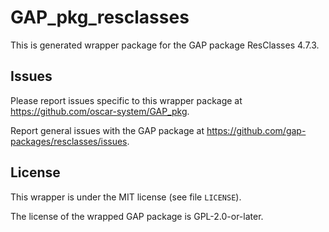 # GAP_pkg_resclasses

This is generated wrapper package for the GAP package ResClasses 4.7.3.

## Issues

Please report issues specific to this wrapper package at <https://github.com/oscar-system/GAP_pkg>.

Report general issues with the GAP package at <https://github.com/gap-packages/resclasses/issues>.

## License

This wrapper is under the MIT license (see file `LICENSE`).

The license of the wrapped GAP package is GPL-2.0-or-later.
